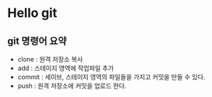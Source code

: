 # Hello git 

## git 명령어 요약 

- clone : 원격 저장소 복사
- add : 스테이지 영역에 작업파일 추가 
- commit : 세이브, 스테이지 영역의 파일들을 가지고 커밋을 만들 수 있다. 
- push : 원격 저장소에 커밋을 업로드 한다.
